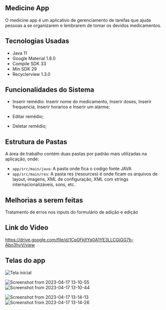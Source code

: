 ## Medicine App

O medicine app é um aplicativo de gerenciamento de tarefas que ajuda pessoas a se organizarem e lembrarem de tomar os devidos medicamentos.

## Tecnologias Usadas

- Java 11
- Google Material 1.8.0
- Compile SDK 33
- Min SDK 29
- Recyclerview 1.3.0

## Funcionalidades do Sistema

- Inserir remédio:
     Inserir nome do medicamento, 
     Inserir doses, 
     Inserir frequencia, 
     Inserir horarios e 
     Inserir um alarme;

- Editar remédio;

- Deletar remédio;


## Estrutura de Pastas

A área de trabalho contém duas pastas por padrão mais utilizadas na aplicação, onde:

- `app/src/main/java`:  A pasta onde fica o codigo fonte JAVA
- `app/src/main/res`: A pasta res (resources) é onde ficam os arquivos de layout, imagens, XML de configuração, XML com strings internacionalizáveis, sons, etc.

## Melhorias a serem feitas

Tratamento de erros nos inputs do formulário de adição e edição 

## Link do Video

https://drive.google.com/file/d/1Cp0FkltYq0A1YE3LLCGiGG7b-Abn3hvV/view

## Telas do app

![Tela inicial](https://user-images.githubusercontent.com/89152312/232548857-cb5b4990-c8a9-4eb1-9536-84ea904bb429.png)

![Screenshot from 2023-04-17 13-10-55](https://user-images.githubusercontent.com/89152312/232549211-4b650b49-e487-4d69-ac00-0877cd28632b.png) ![Screenshot from 2023-04-17 13-10-44](https://user-images.githubusercontent.com/89152312/232549227-1b737a9d-a9c5-4b28-b54a-6cf720e3bcdd.png)

![Screenshot from 2023-04-17 13-14-13](https://user-images.githubusercontent.com/89152312/232549340-e2cac038-88db-4187-b05e-0f695c2d19d4.png) ![Screenshot from 2023-04-17 13-14-26](https://user-images.githubusercontent.com/89152312/232549357-0e9432f0-3a6c-49af-b1cb-1b75f757c279.png)

